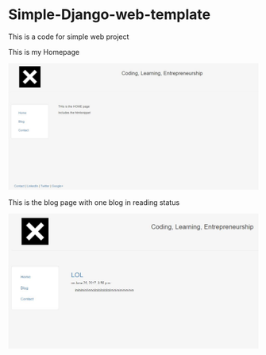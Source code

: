 # Simple-Django-web-template
This is a code for simple web project

This is my Homepage

![alt text](https://raw.githubusercontent.com/rxxxxxxb/Simple-Django-web-template/master/home.JPG)


This is the blog page with one blog in reading status 

![alt text](https://github.com/rxxxxxxb/Simple-Django-web-template/blob/master/Blog.JPG)
